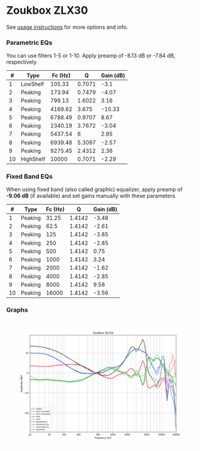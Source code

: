# Zoukbox ZLX30
See [usage instructions](https://github.com/jaakkopasanen/AutoEq#usage) for more options and info.

### Parametric EQs
You can use filters 1-5 or 1-10. Apply preamp of -8.13 dB or -7.84 dB, respectively.

|   # | Type      |   Fc (Hz) |      Q |   Gain (dB) |
|-----|-----------|-----------|--------|-------------|
|   1 | LowShelf  |    105.33 | 0.7071 |       -3.1  |
|   2 | Peaking   |    173.94 | 0.7479 |       -4.07 |
|   3 | Peaking   |    799.13 | 1.6022 |        3.16 |
|   4 | Peaking   |   4169.62 | 3.675  |      -10.33 |
|   5 | Peaking   |   6788.49 | 0.9707 |        8.67 |
|   6 | Peaking   |   2340.19 | 3.7672 |       -3.04 |
|   7 | Peaking   |   5437.54 | 6      |        2.95 |
|   8 | Peaking   |   6939.48 | 5.3097 |       -2.57 |
|   9 | Peaking   |   9275.45 | 2.4312 |        2.36 |
|  10 | HighShelf |  10000    | 0.7071 |       -2.29 |

### Fixed Band EQs
When using fixed band (also called graphic) equalizer, apply preamp of **-9.06 dB** (if available) and set gains manually with these parameters.

|   # | Type    |   Fc (Hz) |      Q |   Gain (dB) |
|-----|---------|-----------|--------|-------------|
|   1 | Peaking |     31.25 | 1.4142 |       -3.48 |
|   2 | Peaking |     62.5  | 1.4142 |       -2.61 |
|   3 | Peaking |    125    | 1.4142 |       -3.85 |
|   4 | Peaking |    250    | 1.4142 |       -2.85 |
|   5 | Peaking |    500    | 1.4142 |        0.75 |
|   6 | Peaking |   1000    | 1.4142 |        3.24 |
|   7 | Peaking |   2000    | 1.4142 |       -1.62 |
|   8 | Peaking |   4000    | 1.4142 |       -2.85 |
|   9 | Peaking |   8000    | 1.4142 |        9.58 |
|  10 | Peaking |  16000    | 1.4142 |       -3.56 |

### Graphs
![](./Zoukbox%20ZLX30.png)

